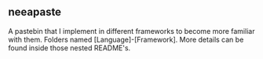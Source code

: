 ## neeapaste

A pastebin that I implement in different frameworks to become more familiar with them. Folders named [Language]-[Framework]. More details can be found inside those nested README's.

